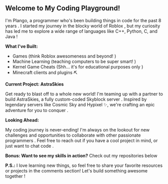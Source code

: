 ##  Welcome to My Coding Playground! ️

I'm Plango, a programmer who's been building things in code for the past 8 years .  I started my journey in the blocky world of Roblox , but my curiosity has led me to explore a wide range of languages like C++, Python, C, and Java !

**What I've Built:**

*  Games (think Roblox awesomeness and beyond! )
*  Machine Learning (teaching computers to be super smart! )
*  Kernel Game Cheats (Shh... it's for educational purposes only ) 
*  Minecraft clients and plugins ⛏️

**Current Project: AstraSkies**

Get ready to blast off to a whole new world!   I'm teaming up with a partner to build AstraSkies, a fully custom-coded Skyblock server ️. Inspired by legendary servers like Cosmic Sky and Hypixel ✨, we're crafting an epic adventure for you to conquer .

**Looking Ahead:**

My coding journey is never-ending!    I'm always on the lookout for new challenges and opportunities to collaborate with other passionate programmers .  Feel free to reach out if you have a cool project in mind, or just want to chat code .


**Bonus: Want to see my skills in action?**  Check out my repositories below  

**P.S.:** I love learning new things, so feel free to share your favorite resources or projects in the comments section!  Let's build something awesome together ! 
